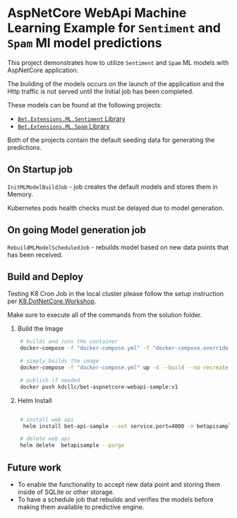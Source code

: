 ﻿# AspNetCore WebApi Machine Learning Example for `Sentiment` and `Spam` Ml model predictions

This project demonstrates how to utilize `Sentiment` and `Spam` ML models with AspNetCore application.

The building of the models occurs on the launch of the application and the Http traffic is not served until the Initial job has been completed.

These models can be found at the following projects:

- [`Bet.Extensions.ML.Sentiment` Library](../../src/Bet.Extensions.ML.Sentiment/README.md)
- [`Bet.Extensions.ML.Spam` Library](../../src/Bet.Extensions.ML.Spam/README.md)

Both of the projects contain the default seeding data for generating the predictions.

## On Startup job

`InitMLModelBuildJob` - job creates the default models and stores them in Memory.

Kubernetes pods health checks must be delayed due to model generation.

## On going Model generation job

`RebuildMLModelScheduledJob` - rebuilds model based on new data points that has been received.

## Build and Deploy

Testing K8 Cron Job in the local cluster please follow the setup instruction per [K8.DotNetCore.Workshop](https://github.com/kdcllc/K8.DotNetCore.Workshop).

Make sure to execute all of the commands from the solution folder.

1. Build the Image

```bash
    # builds and runs the container
    docker-compose -f "docker-compose.yml" -f "docker-compose.override.yml" up -d  bet.aspnetcore.webapi

    # simply builds the image
    docker-compose -f "docker-compose.yml" up -d --build --no-recreate  bet.aspnetcore.webapi

    # publish if needed
    docker push kdcllc/bet-aspnetcore-webapi-sample:v1
```

2. Helm Install

```bash

    # install web api
     helm install bet-api-sample --set service.port=4000 -n betapisample

    # delete web api
    helm delete  betapisample --purge
```
## Future work

- To enable the functionality to accept new data point and storing them inside of SQLite or other storage.
- To have a schedule job that rebuilds and verifies the models before making them available to predictive engine.
